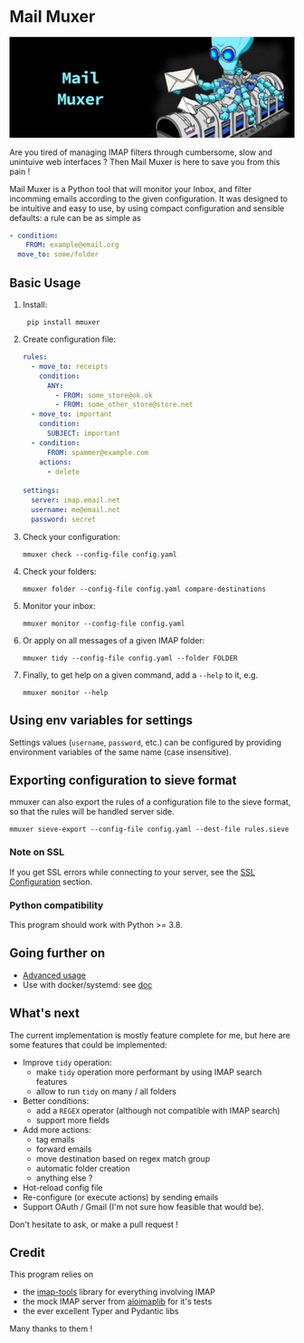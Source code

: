 # Mail Muxer

![cover](assets/cover.png)

Are you tired of managing IMAP filters through cumbersome, slow and unintuive web interfaces ? Then Mail Muxer is here to save you from this pain !

Mail Muxer is a Python tool that will monitor your Inbox, and filter incomming emails according to the given configuration. It was designed to be intuitive and easy to use, by using compact configuration and sensible defaults: a rule can be as simple as
```yaml
- condition:
    FROM: example@email.org
  move_to: some/folder
```

## Basic Usage

1. Install:

        pip install mmuxer

2. Create configuration file:
    ```yaml
    rules:
      - move_to: receipts
        condition:
          ANY:
            - FROM: some_store@ok.ok
            - FROM: some_other_store@store.net
      - move_to: important
        condition:
          SUBJECT: important
      - condition:
          FROM: spammer@example.com
        actions:
          - delete

    settings:
      server: imap.email.net
      username: me@email.net
      password: secret
    ```
3. Check your configuration:

       mmuxer check --config-file config.yaml

4. Check your folders:

       mmuxer folder --config-file config.yaml compare-destinations

5. Monitor your inbox:

       mmuxer monitor --config-file config.yaml

6. Or apply on all messages of a given IMAP folder:

       mmuxer tidy --config-file config.yaml --folder FOLDER

7. Finally, to get help on a given command, add a `--help` to it, e.g.

       mmuxer monitor --help

## Using env variables for settings

Settings values (`username`, `password`, etc.) can be configured by providing environment variables of the same name (case insensitive).

## Exporting configuration to sieve format

mmuxer can also export the rules of a configuration file to the sieve format, so that the rules will be handled server side.

    mmuxer sieve-export --config-file config.yaml --dest-file rules.sieve

### Note on SSL

If you get SSL errors while connecting to your server, see the [SSL Configuration](#SSL-Configuration) section.

### Python compatibility

This program should work with Python >= 3.8.

## Going further on

- [Advanced usage](./docs/advanced_usage.md)
- Use with docker/systemd: see [doc](./service/README.md)

## What's next

The current implementation is mostly feature complete for me, but here are some features that could be implemented:

- Improve `tidy` operation:
  - make `tidy` operation more performant by using IMAP search features
  - allow to run `tidy` on many / all folders
- Better conditions:
  - add a `REGEX` operator (although not compatible with IMAP search)
  - support more fields
- Add more actions:
  - tag emails
  - forward emails
  - move destination based on regex match group
  - automatic folder creation
  - anything else ?
- Hot-reload config file
- Re-configure (or execute actions) by sending emails
- Support OAuth / Gmail (I'm not sure how feasible that would be).

Don't hesitate to ask, or make a pull request !

## Credit

This program relies on
- the [imap-tools](https://github.com/ikvk/imap_tools) library for everything involving IMAP
- the mock IMAP server from [aioimaplib](https://github.com/bamthomas/aioimaplib) for it's tests
- the ever excellent Typer and Pydantic libs

Many thanks to them !
